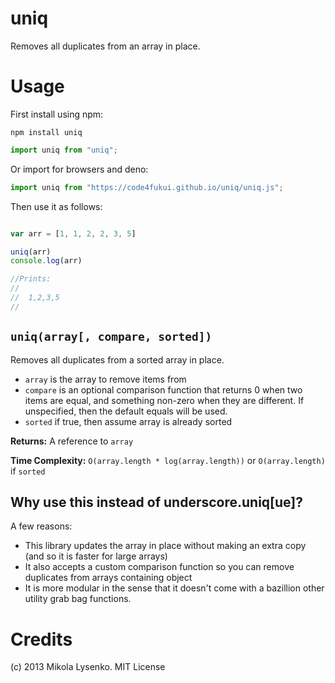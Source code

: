 uniq
====
Removes all duplicates from an array in place.

Usage
=====
First install using npm:

    npm install uniq

```javascript
import uniq from "uniq";
```

Or import for browsers and deno:

```javascript
import uniq from "https://code4fukui.github.io/uniq/uniq.js";
```

Then use it as follows:

```javascript

var arr = [1, 1, 2, 2, 3, 5]

uniq(arr)
console.log(arr)

//Prints:
//
//  1,2,3,5
//
```

## `uniq(array[, compare, sorted])`
Removes all duplicates from a sorted array in place.

* `array` is the array to remove items from
* `compare` is an optional comparison function that returns 0 when two items are equal, and something non-zero when they are different.  If unspecified, then the default equals will be used.
* `sorted` if true, then assume array is already sorted

**Returns:** A reference to `array`

**Time Complexity:** `O(array.length * log(array.length))` or `O(array.length)` if `sorted`


## Why use this instead of underscore.uniq[ue]?
A few reasons:

* This library updates the array in place without making an extra copy (and so it is faster for large arrays)
* It also accepts a custom comparison function so you can remove duplicates from arrays containing object
* It is more modular in the sense that it doesn't come with a bazillion other utility grab bag functions.

# Credits
(c) 2013 Mikola Lysenko. MIT License
